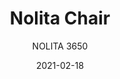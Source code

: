 ---
designer: "Cmp Design"
description: "Nolita%20is%20a%20family%20of%20outdoor%20seatings%20which%20recalls%20the%20origins%20of%20a%20historic%20course%20started%20by%20Mario%20Pedrali%20in%201963%20with%20his%20first%20metal%20garden%20chairs.%20Chair%20with%20low%20backrest%2C%20steel%20tube%20frame%20powder%20coated%20for%20outdoor%20use."
image_primary: "img/Nolita_3650_01_zoom.jpg"
image_secondary: "img/Nolita_3650_02_zoom.jpg"
manufacturer: "Pedrali"
href: "https://www.pedrali.it/en/products/catalog/Chair-NOLITA-3650/"
subtitle: "NOLITA 3650"
tags: 
  - "Pedrali"
  - "Chairs"
title: "Nolita Chair"
category: "Chairs"
slug: "/manufacturers/pedrali/chairs/cmp-design-nolita-chair"
date: "2021-02-18"
---